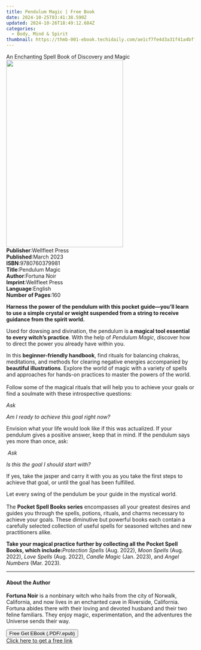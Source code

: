 ```yaml
---
title: Pendulum Magic | Free Book
date: 2024-10-25T03:41:38.590Z
updated: 2024-10-26T18:49:12.684Z
categories:
  - Body, Mind & Spirit
thumbnail: https://thmb-001-ebook.techidaily.com/ae1cf7fe4d3a31f41a4bffa152fd98d524756cf92f76949befd49d0367f96f67.jpg
---
```

<main id="book-container">
  <div class="flex flex-col">
    <div class="book-brief flex-1 py-6 px-4 sm:p-6 md:py-10 md:px-8">
      <!-- brief-->
      <div class="book-brief-main">
        An Enchanting Spell Book of Discovery and Magic
      </div>
    </div>
    <div
      class="book-meta-info flex-1 grid gap-4 col-start-1 col-end-3 row-start-1 sm:mb-6 sm:grid-cols-4 lg:gap-6 lg:col-start-2 lg:row-end-6 lg:row-span-6 lg:mb-0"
    >
      <div
        class="book-meta-info-left place-content-center mt-4 p-4 text-sm leading-6 col-start-2 col-span-2 dark:text-slate-400"
      >
        <img
          class="w-full h-500 object-cover rounded-lg sm:h-255 sm:col-span-2 lg:col-span-full"
          src="https://img-001-ebook.techidaily.com/884ff40c4270630a8582790cb7f861aa9c2354a8d8777e7610cf694fb9d0f96f.jpg"
          alt=""
          width="312"
          height="500"
        />
      </div>
      <div
        class="book-meta-info-right mt-2 col-start-1 row-start-2 col-span-3 self-center"
      >
        <!-- meta data  -->
        <div class="flex flex-col px-4 md:px-8">
          <div class="flex-1">
            <strong>Publisher</strong>:<span class="px-2">Wellfleet Press</span>
          </div>
          <div class="flex-1">
            <strong>Published</strong>:<span class="px-2">March 2023</span>
          </div>
          <div class="flex-1">
            <strong>ISBN</strong>:<span class="px-2">9780760379981</span>
          </div>
          <div class="flex-1">
            <strong>Title</strong>:<span class="px-2">Pendulum Magic</span>
          </div>
          <div class="flex-1">
            <strong>Author</strong>:<span class="px-2">Fortuna Noir</span>
          </div>
          <div class="flex-1">
            <strong>Imprint</strong>:<span class="px-2">Wellfleet Press</span>
          </div>
          <div class="flex-1">
            <strong>Language</strong>:<span class="px-2">English</span>
          </div>
          <div class="flex-1">
            <strong>Number of Pages</strong>:<span class="px-2">160</span>
          </div>
        </div>
      </div>
    </div>
    <div class="book-description flex-1 py-6 px-4 sm:p-6 md:py-10 md:px-8">
      <div class="book-description-main">
        <div accordion-content="" id="description">
          <p>
            <b
              >Harness the power of the pendulum with this pocket guide—you’ll
              learn to use a simple crystal or weight suspended from a string to
              receive guidance from the spirit world.</b
            >
          </p>
          <p>
            Used for dowsing and divination, the pendulum is
            <b>a magical tool essential to every witch’s practice</b>. With the
            help of <i>Pendulum Magic</i>, discover how to direct the power you
            already have within you.
          </p>
          <p>
            In this <b>beginner-friendly handbook</b>, find rituals for
            balancing chakras, meditations, and methods for clearing negative
            energies accompanied by <b>beautiful illustrations</b>. Explore the
            world of magic with a variety of spells and approaches for hands-on
            practices to master the powers of the world.&nbsp;<br /><br />
            Follow some of the magical rituals that will help you to achieve
            your goals or find a soulmate with these introspective questions:
          </p>
          <p><i>Ask</i></p>
          <p><i>Am I ready to achieve this goal right now?</i></p>
          Envision what your life would look like if this was actualized. If
          your pendulum gives a positive answer, keep that in mind. If the
          pendulum says yes more than once, ask:
          <p><i>&nbsp;</i><i>Ask</i></p>
          <p><i>Is this the goal I should start with?</i></p>
          If yes, take the jasper and carry it with you as you take the first
          steps to achieve that goal, or until the goal has been fulfilled.
          <p>
            Let every swing of the pendulum be your guide in the mystical
            world.<br /><br />
            The <b>Pocket Spell Books series</b> encompasses all your greatest
            desires and guides you through the spells, potions, rituals, and
            charms necessary to achieve your goals. These diminutive but
            powerful books each contain a carefully selected collection of
            useful spells for seasoned witches and new practitioners alike.
          </p>
          <p>
            <b
              >Take your magical practice further by collecting all the Pocket
              Spell Books, which include:</b
            ><i>Protection Spells</i> (Aug. 2022), <i>Moon Spells</i> (Aug.
            2022), <i>Love Spells</i> (Aug. 2022), <i>Candle Magic</i> (Jan.
            2023), and <i>Angel Numbers</i> (Mar. 2023).
          </p>
        </div>
        <div class="accordion-fader"></div>
      </div>
    </div>
    <div class="book-excerpts flex-1 py-6 px-4 sm:p-6 md:py-10 md:px-8">
      <!-- excerpts-->
      <div class="book-excerpts-main">
        <hr />
        <h4 class="placeholder placeholder-heading">
          <span>About the Author</span>
        </h4>
        <p></p>
        <p>
          <b>Fortuna Noir</b> is a nonbinary witch who hails from the city of
          Norwalk, California, and now lives in an enchanted cave in Riverside,
          California. Fortuna abides there with their loving and devoted husband
          and their two feline familiars. They enjoy&nbsp;magic,
          experimentation, and the adventures the Universe sends their way.
        </p>
        <p></p>
      </div>
    </div>
    <div
      class="book-about-author flex-1 py-6 px-4 sm:p-6 md:py-10 md:px-8"
    ></div>
    <div class="book-free-get flex-1 py-6 px-4 sm:p-6 md:py-10 md:px-8">
      <button
        id="btn-free-get"
        class="bg-blue-500 hover:bg-blue-700 text-white font-bold py-2 px-4 rounded"
      >
        Free Get EBook (.PDF/.epub)
      </button>
      <div id="countdown-display" class="px-2 text-lg mt-2"></div>
      <a
        id="free-link"
        class="hidden bg-blue-500 hover:bg-blue-700 text-white font-bold py-2 px-4 rounded"
        href="https://www.ebooks.com/en-us/book/210705150/pendulum-magic/fortuna-noir/"
        target="_blank"
        >Click here to get a free link</a
      >
    </div>
    <script>
      let countdownTime = 0;
      let countdownInterval = null;
      document
        .getElementById('btn-free-get')
        .addEventListener('click', startCountdown);
      function startCountdown() {
        countdownTime = new Date().getTime() + 60000 * 3;
        countdownInterval = setInterval(updateCountdown, 1000);
        document.getElementById('btn-free-get').disabled = true;
        document
          .getElementById('btn-free-get')
          .classList.add('bg-gray-500', 'cursor-not-allowed');
      }
      function updateCountdown() {
        let currentTime = new Date().getTime();
        let timeLeft = countdownTime - currentTime;
        let secondsLeft = Math.floor(timeLeft / 1000);
        document.getElementById('countdown-display').innerHTML =
          `Remaining time: ${secondsLeft} seconds.`;
        if (secondsLeft <= 0) {
          clearInterval(countdownInterval);
          document.getElementById('btn-free-get').classList.add('hidden');
          document.getElementById('free-link').classList.remove('hidden');
          document.getElementById('countdown-display').innerHTML = '';
        }
      }
    </script>
  </div>
</main>

<ins class="adsbygoogle"
      style="display:block"
      data-ad-client="ca-pub-7571918770474297"
      data-ad-slot="8358498916"
      data-ad-format="auto"
      data-full-width-responsive="true"></ins>
    